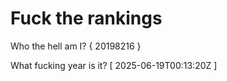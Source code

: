 # Fuck the rankings

Who the hell am I?
{ 20198216 }

What fucking year is it?
[ 2025-06-19T00:13:20Z ]
